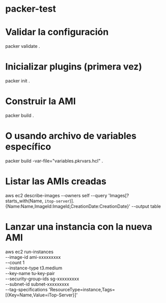 # packer-test

# Validar la configuración
packer validate .

# Inicializar plugins (primera vez)
packer init .

# Construir la AMI
packer build .

# O usando archivo de variables específico
packer build -var-file="variables.pkrvars.hcl" .

# Listar las AMIs creadas
aws ec2 describe-images --owners self --query 'Images[?starts_with(Name, `itop-server`)].{Name:Name,ImageId:ImageId,CreationDate:CreationDate}' --output table

# Lanzar una instancia con la nueva AMI
aws ec2 run-instances \
  --image-id ami-xxxxxxxxx \
  --count 1 \
  --instance-type t3.medium \
  --key-name tu-key-pair \
  --security-group-ids sg-xxxxxxxxx \
  --subnet-id subnet-xxxxxxxxx \
  --tag-specifications 'ResourceType=instance,Tags=[{Key=Name,Value=iTop-Server}]'